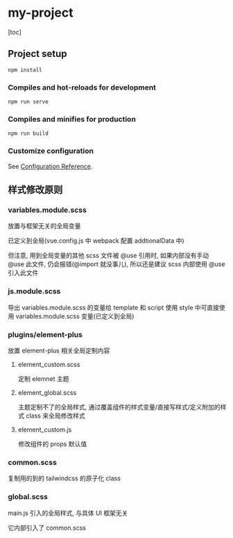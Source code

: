 # my-project

[toc]

## Project setup
```
npm install
```

### Compiles and hot-reloads for development
```
npm run serve
```

### Compiles and minifies for production
```
npm run build
```

### Customize configuration
See [Configuration Reference](https://cli.vuejs.org/config/).


## 样式修改原则
### variables.module.scss
放置与框架无关的全局变量

已定义到全局(vue.config.js 中 webpack 配置 addtionalData 中)

但注意, 用到全局变量的其他 scss 文件被 @use 引用时, 如果内部没有手动 @use 此文件, 仍会报错(@import 就没事儿), 所以还是建议 scss 内部使用 @use 引入此文件

### js.module.scss
导出 variables.module.scss 的变量给 template 和 script 使用
style 中可直接使用 variables.module.scss 变量(已定义到全局)

### plugins/element-plus
放置 element-plus 相关全局定制内容
1. element_custom.scss

    定制 elemnet 主题
2. element_global.scss

    主题定制不了的全局样式, 通过覆盖组件的样式变量/直接写样式/定义附加的样式 class 来全局修改样式
3. element_custom.js

    修改组件的 props 默认值

### common.scss
复制用的到的 tailwindcss 的原子化 class

### global.scss
main.js 引入的全局样式, 与具体 UI 框架无关

它内部引入了 common.scss
